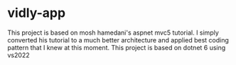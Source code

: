 # vidly-app
This project is based on mosh hamedani's aspnet mvc5 tutorial. I simply converted his tutorial to a much better architecture and applied best coding pattern that I knew at this moment. This project is based on dotnet 6 using vs2022
